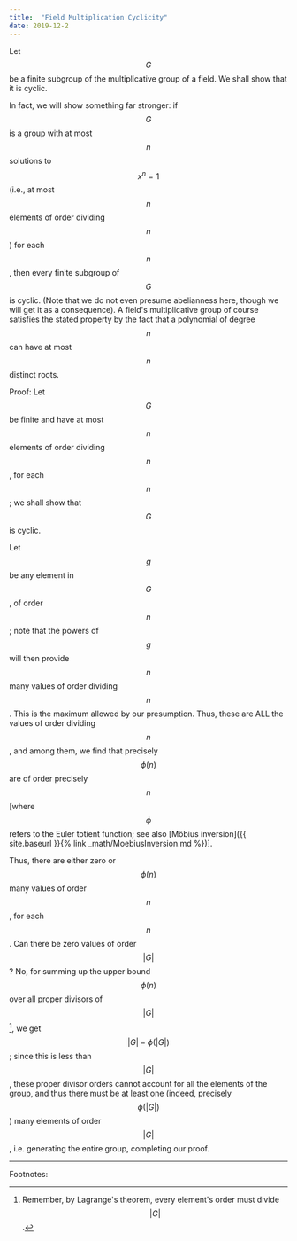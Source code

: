 ```yaml
---
title:  "Field Multiplication Cyclicity"
date: 2019-12-2
---
```

Let $$G$$ be a finite subgroup of the multiplicative group of a field. We shall show that it is cyclic.

In fact, we will show something far stronger: if $$G$$ is a group with at most $$n$$ solutions to $$x^n = 1$$ (i.e., at most $$n$$ elements of order dividing $$n$$) for each $$n$$, then every finite subgroup of $$G$$ is cyclic. (Note that we do not even presume abelianness here, though we will get it as a consequence). A field's multiplicative group of course satisfies the stated property by the fact that a polynomial of degree $$n$$ can have at most $$n$$ distinct roots.

Proof: Let $$G$$ be finite and have at most $$n$$ elements of order dividing $$n$$, for each $$n$$; we shall show that $$G$$ is cyclic.

Let $$g$$ be any element in $$G$$, of order $$n$$; note that the powers of $$g$$ will then provide $$n$$ many values of order dividing $$n$$. This is the maximum allowed by our presumption. Thus, these are ALL the values of order dividing $$n$$, and among them, we find that precisely $$\phi(n)$$ are of order precisely $$n$$ [where $$\phi$$ refers to the Euler totient function; see also [Möbius inversion]({{ site.baseurl }}{% link _math/MoebiusInversion.md %})].

Thus, there are either zero or $$\phi(n)$$ many values of order $$n$$, for each $$n$$. Can there be zero values of order $$ \vert G \vert $$? No, for summing up the upper bound $$\phi(n)$$ over all proper divisors of $$ \vert G \vert $$ [^Lagrange], we get $$ \vert G \vert  - \phi( \vert G \vert )$$; since this is less than $$ \vert G \vert $$, these proper divisor orders cannot account for all the elements of the group, and thus there must be at least one (indeed, precisely $$\phi( \vert G \vert )$$) many elements of order $$ \vert G \vert $$, i.e. generating the entire group, completing our proof.

***
Footnotes:

[^Lagrange]: Remember, by Lagrange's theorem, every element's order must divide $$ \vert G \vert $$.